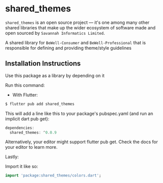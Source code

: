 # shared_themes

`shared_themes` is an open source project &mdash; it's one among many other shared libraries that make up the wider ecosystem of software made and open sourced by `Savannah Informatics Limited`.

A shared library for `BeWell-Consumer` and `BeWell-Professional` that is responsible for defining and providing theme/style guidelines

## Installation Instructions

Use this package as a library by depending on it

Run this command:

- With Flutter:

```dart
$ flutter pub add shared_themes
```

This will add a line like this to your package's pubspec.yaml (and run an implicit dart pub get):

```dart
dependencies:
  shared_themes: ^0.0.9
```

Alternatively, your editor might support flutter pub get. Check the docs for your editor to learn more.

Lastly:

Import it like so:

```dart
import 'package:shared_themes/colors.dart';
```
